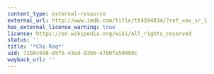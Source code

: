 ```yaml
---
content_type: external-resource
external_url: http://www.imdb.com/title/tt4594834/?ref_=nv_sr_1
has_external_license_warning: true
license: https://en.wikipedia.org/wiki/All_rights_reserved
status: ''
title: '*Chi-Raq*'
uid: 71b0c048-85f6-43ed-93bb-47b0fe50499c
wayback_url: ''
---
```

